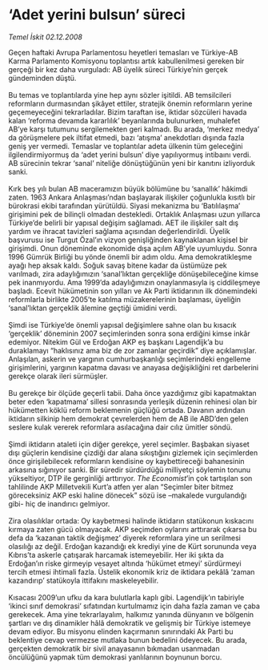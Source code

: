 # ‘Adet yerini bulsun’ süreci

*Temel İskit 02.12.2008*

<div class="taraf_structure_2col_1zq">
<div class="margen_n">



 <p>Geçen haftaki Avrupa Parlamentosu heyetleri temasları ve Türkiye-AB Karma Parlamento Komisyonu toplantısı artık kabullenilmesi gereken bir gerçeği bir kez daha vurguladı: AB üyelik süreci Türkiye’nin gerçek gündeminden düştü. <br/><br/>Bu temas ve toplantılarda yine hep aynı sözler işitildi. AB temsilcileri reformların durmasından şikâyet ettiler, stratejik önemin reformların yerine geçemeyeceğini tekrarladılar. Bizim taraftan ise, iktidar sözcüleri havada kalan ‘reforma devamda kararlılık’ beyanlarında bulunurken, muhalefet AB’ye karşı tutumunu sergilemekten geri kalmadı. Bu arada, ‘merkez medya’ da görüşmelere pek iltifat etmedi, bazı ‘atışma’ anekdotları dışında fazla geniş yer vermedi. Temaslar ve toplantılar adeta ülkenin tüm geleceğini ilgilendirmiyormuş da ‘adet yerini bulsun’ diye yapılıyormuş intibaını verdi. AB sürecinin tekrar ‘sanal’ niteliğe dönüştüğünün yeni bir kanıtını izliyorduk sanki. <br/><br/>Kırk beş yılı bulan AB maceramızın büyük bölümüne bu ‘sanallık’ hâkimdi zaten. 1963 Ankara Anlaşması’ndan başlayarak ilişkiler çoğunlukla kısıtlı bir bürokrasi ekibi tarafından yürütüldü. Siyasi mekanizma bu ‘Batılılaşma’ girişimini pek de bilinçli olmadan destekledi. Ortaklık Anlaşması uzun yıllarca Türkiye’de belirli bir yapısal değişim sağlamadı. AET ile ilişkiler salt dış yardım ve ihracat tavizleri sağlama açısından değerlendirildi. Üyelik başvurusu ise Turgut Özal’ın vizyon genişliğinden kaynaklanan kişisel bir girişimdi. Onun döneminde ekonomide dışa açılım AB’yle uyumluydu. Sonra 1996 Gümrük Birliği bu yönde önemli bir adım oldu. Ama demokratikleşme ayağı hep aksak kaldı. Soğuk savaş bitene kadar da üstümüze pek varılmadı, zira adaylığımızın ‘sanal’lıktan gerçekliğe dönüşebileceğine kimse pek inanmıyordu. Ama 1999’da adaylığımızın onaylanmasıyla iş ciddileşmeye başladı. Ecevit hükümetinin son yılları ve Ak Parti iktidarının ilk dönemindeki reformlarla birlikte 2005’te katılma müzakerelerinin başlaması, üyeliğin ‘sanal’lıktan gerçeklik âlemine geçtiği ümidini verdi. <br/><br/>Şimdi ise Türkiye’de önemli yapısal değişimlere sahne olan bu kısacık ‘gerçeklik’ döneminin 2007 seçimlerinden sonra sona erdiğini kimse inkâr edemiyor. Nitekim Gül ve Erdoğan AKP eş başkanı Lagendijk’a bu duraklamayı “haklısınız ama biz de zor zamanlar geçirdik” diye açıklamışlar. Anlaşılan, askerin ve yargının cumhurbaşkanlığı seçimlerindeki engelleme girişimlerini, yargının kapatma davası ve anayasa değişikliğini ret darbelerini gerekçe olarak ileri sürmüşler. <br/><br/>Bu gerekçe bir ölçüde geçerli tabii. Daha önce yazdığımız gibi kapatmaktan beter eden ‘kapatmama’ sillesi sonrasında yerleşik düzenin rehinesi olan bir hükümetten köklü reform beklemenin güçlüğü ortada. Davanın ardından iktidarın silkinip hem demokrat çevrelerden hem de AB ile ABD’den gelen seslere kulak vererek reformlara asılacağına dair cılız ümitler söndü. <br/><br/>Şimdi iktidarın ataleti için diğer gerekçe, yerel seçimler. Başbakan siyaset dışı güçlerin kendisine çizdiği dar alana sıkıştığını gizlemek için seçimlerden önce girişilebilecek reformların kendisine oy kaybettireceği bahanesinin arkasına sığınıyor sanki. Bir süredir sürdürdüğü milliyetçi söylemin tonunu yükseltiyor, DTP ile gerginliği arttırıyor. <i>The Economist</i>’in çok tartışılan son tahlilinde AKP Milletvekili Kurt’a atfen yer alan “Seçimler biter bitmez göreceksiniz AKP eski haline dönecek” sözü ise –makalede vurgulandığı gibi- hiç de inandırıcı gelmiyor. <br/><br/>Zira olasılıklar ortada: Oy kaybetmesi halinde iktidarın statükonun kıskacını kırmaya zaten gücü olmayacak. AKP seçimden oylarını arttırarak çıkarsa bu defa da ‘kazanan taktik değişmez’ diyerek reformlara yine un serilmesi olasılığı az değil. Erdoğan kazandığı ek krediyi yine de Kürt sorununda veya Kıbrıs’ta askerle çatışarak harcamak istemeyebilir. Her iki şıkta da Erdoğan’ın riske girmeyip vesayet altında ‘hükümet etmeyi’ sürdürmeyi tercih etmesi ihtimali fazla. Üstelik ekonomik kriz de iktidara pekâlâ ‘zaman kazandırıp’ statükoyla ittifakını maskeleyebilir. <br/><br/>Kısacası 2009’un ufku da kara bulutlarla kaplı gibi. Lagendijk’ın tabiriyle ‘ikinci sınıf demokrasi’ sıfatından kurtulmamız için daha fazla zaman ve çaba gerekecek. Ama yine tekrarlayalım, halkımız yanında dünyanın ve bölgenin şartları ve dış dinamikler hâlâ demokratik ve gelişmiş bir Türkiye istemeye devam ediyor. Bu misyonu elinden kaçırmanın sınırındaki Ak Parti bu beklentiye cevap vermezse mutlaka bunun bedelini ödeyecek. Bu arada, gerçekten demokratik bir sivil anayasanın bıkmadan usanmadan öncülüğünü yapmak tüm demokrasi yanlılarının boynunun borcu.</p>

<br/>


<div id="taraf_not">
</div>

</div>


</div>
